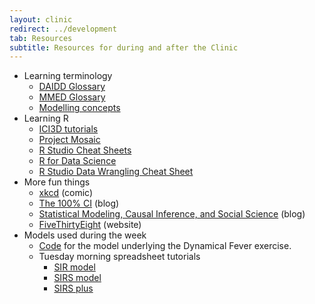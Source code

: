 ```yaml
---
layout: clinic
redirect: ../development
tab: Resources
subtitle: Resources for during and after the Clinic
---
```


- Learning terminology
    - [DAIDD Glossary](./DAIDD_Glossary.pdf)
    - [MMED Glossary](http://lalashan.mcmaster.ca/theobio/mmed/index.php/Category:Definitions)
    - [Modelling concepts](./modellingConcepts)
- Learning R
    - [ICI3D tutorials](http://www.ici3d.org/MMED/tutorials/)
    - [Project Mosaic](http://mosaic-web.org/r-packages/)
    - [R Studio Cheat Sheets](http://www.rstudio.com/resources/cheatsheets)
    - [R for Data Science](http://r4ds.had.co.nz/)
    - [R Studio Data Wrangling Cheat Sheet](https://www.rstudio.com/wp-content/uploads/2015/02/data-wrangling-cheatsheet.pdf)
- More fun things
    - [xkcd](https://www.xkcd.com/) (comic)
    - [The 100% CI](http://www.the100.ci/) (blog)
    - [Statistical Modeling, Causal Inference, and Social Science](http://andrewgelman.com/) (blog)
    - [FiveThirtyEight](https://fivethirtyeight.com/) (website)
- Models used during the week
    - [Code](http://www.ici3d.org/MMED/tutorials/dynamicalFever) for the model underlying the Dynamical Fever exercise.
    - Tuesday morning spreadsheet tutorials
        - [SIR model](https://docs.google.com/spreadsheets/d/15bdsik9N6gcS5w1lB97joRqgo4Cnz349rTBzSpbSiDk/edit?usp=sharing)
        - [SIRS model](https://docs.google.com/spreadsheets/d/1i7HprnvV1TNppItJ4TKIZFFS4nvo0tFNXsIxW9UlcIs/edit?usp=sharing)
        - [SIRS plus](https://docs.google.com/spreadsheets/d/1HPBPZR9ZTqegnPcIZCLGu4KyW_HjbY2Pq48cp6l5H4E/edit?usp=sharing)
